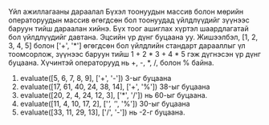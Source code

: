 Үйл ажиллагааны дараалал 
Бүхэл тоонуудын массив болон мөрийн операторуудын массив өгөгдсөн бол тоонуудад үйлдлүүдийг зүүнээс баруун тийш дараалан хийнэ. 
Бүх тоог ашиглах хүртэл шаардлагатай бол үйлдлүүдийг давтана. 
Эцсийн үр дүнг буцаана уу. 
Жишээлбэл, [1, 2, 3, 4, 5] болон ['+', '*'] өгөгдсөн бол үйлдлийн стандарт дарааллыг үл тоомсорлож, зүүнээс баруун тийш 1 + 2 * 3 + 4 * 5 гэж дүгнэсэн үр дүнг буцаана. Хүчинтэй операторууд нь +, -, *, /, болон % байна.

1. evaluate([5, 6, 7, 8, 9], ['+', '-']) 3-ыг буцаана 
2. evaluate([17, 61, 40, 24, 38, 14], ['+', '%']) 38-ыг буцаана 
3. evaluate([20, 2, 4, 24, 12, 3], ['*', '/']) нь 60-ыг буцаана. 
4. evaluate([11, 4, 10, 17, 2], ['*', '*', '%']) 30-ыг буцаана 
5. evaluate([33, 11, 29, 13], ['/', '-']) нь -2-г буцаана.
